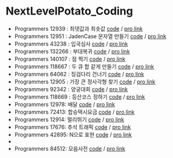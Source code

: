 # NextLevelPotato_Coding

* Programmers 12939 : 최댓값과 최솟값 [code](20221205.py) / [pro link](https://school.programmers.co.kr/learn/courses/30/lessons/12939)
* Programmers 12951 : JadenCase 문자열 만들기 [code](20221206.py) / [pro link](https://school.programmers.co.kr/learn/courses/30/lessons/12951)
* Programmers 43238 : 입국심사 [code](20221207.py) / [pro link](https://school.programmers.co.kr/learn/courses/30/lessons/43238)
* Programmers 132266 : 부대복귀 [code](20221208.py) / [pro link](https://school.programmers.co.kr/learn/courses/30/lessons/132266)
* Programmers 140107 : 점 찍기 [code](20221209.py) / [pro link](https://school.programmers.co.kr/learn/courses/30/lessons/140107)
* Programmers 118667 : 두 큐 합 같게 만들기 [code](20221212.py) / [pro link](https://school.programmers.co.kr/learn/courses/30/lessons/118667)
* Programmers 64062 : 징검다리 건너기 [code](20221213.py) / [pro link](https://school.programmers.co.kr/learn/courses/30/lessons/64062)
* Programmers 12905 : 가장 큰 정사각형 찾기 [code](20221214.py) / [pro link](https://school.programmers.co.kr/learn/courses/30/lessons/12905)
* Programmers 92342 : 양궁대회 [code](20221215.py) / [pro link](https://school.programmers.co.kr/learn/courses/30/lessons/92342)
* Programmers 118669 : 등산코스 정하기 [code](20221216.py) / [pro link](https://school.programmers.co.kr/learn/courses/30/lessons/118669)
* Programmers 12978: 배달 [code](20221220.py) / [pro link](https://school.programmers.co.kr/learn/courses/30/lessons/12978)
* Programmers 72413: 합승택시요금 [code](20221222.py) / [pro link](https://school.programmers.co.kr/learn/courses/30/lessons/72413)
* Programmers 12914: 멀리뛰기 [code](20221227.py) / [pro link](https://school.programmers.co.kr/learn/courses/30/lessons/12914)
* Programmers 17676: 추석 트래픽 [code](20230102.py) / [pro link](https://school.programmers.co.kr/learn/courses/30/lessons/17676)
* Programmers 42895: N으로 표현 [code](20230109.py) / [pro link](https://school.programmers.co.kr/learn/courses/30/lessons/42895)
* 
* Programmers 84512: 모음사전 [code](20230113.py) / [pro link](https://school.programmers.co.kr/learn/courses/30/lessons/84512)